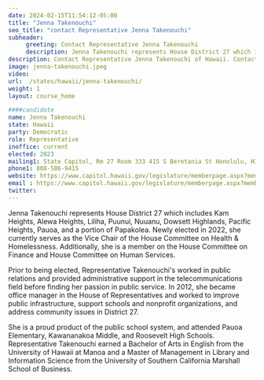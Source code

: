 ```yaml
---
date: 2024-02-15T11:54:12-05:00
title: "Jenna Takenouchi"
seo_title: "contact Representative Jenna Takenouchi"
subheader:
     greeting: Contact Representative Jenna Takenouchi
     description: Jenna Takenouchi represents House District 27 which includes Kam Heights, Alewa Heights, Liliha, Puunui, Nuuanu, Dowsett Highlands, Pacific Heights, Pauoa, and a portion of Papakolea.
description: Contact Representative Jenna Takenouchi of Hawaii. Contact information for Jenna Takenouchi includes email address, phone number, and mailing address.
image: jenna-takenouchi.jpeg
video:
url:  /states/hawaii/jenna-takenouchi/
weight: 1
layout: course_home

####candidate
name: Jenna Takenouchi
state: Hawaii
party: Democratic
role: Representative
inoffice: current
elected: 2023
mailing1: State Capitol, Rm 27 Room 333 415 S Beretania St Honolulu, HI 96813
phone1: 808-586-9415
website: https://www.capitol.hawaii.gov/legislature/memberpage.aspx?member=290&year=2024/
email : https://www.capitol.hawaii.gov/legislature/memberpage.aspx?member=290&year=2024/
twitter:
---
```


Jenna Takenouchi represents House District 27 which includes Kam Heights, Alewa Heights, Liliha, Puunui, Nuuanu, Dowsett Highlands, Pacific Heights, Pauoa, and a portion of Papakolea. Newly elected in 2022, she currently serves as the Vice Chair of the House Committee on Health & Homelessness. Additionally, she is a member on the House Committee on Finance and House Committee on Human Services.

Prior to being elected, Representative Takenouchi's worked in public relations and provided administrative support in the telecommunications field before finding her passion in public service. In 2012, she became office manager in the House of Representatives and worked to improve public infrastructure, support schools and nonprofit organizations, and address community issues in District 27.

She is a proud product of the public school system, and attended Pauoa Elementary, Kawananakoa Middle, and Roosevelt High Schools. Representative Takenouchi earned a Bachelor of Arts in English from the University of Hawaii at Manoa and a Master of Management in Library and Information Science from the University of Southern California Marshall School of Business.
